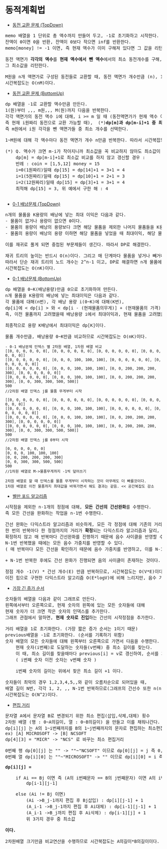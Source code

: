 # 동적계획법
- [동전 교환 문제 (TopDown)](동전%20교환%20문제.py)

<pre>memo 배열을 1 단위로 총 액수까지 만들어 두고, -1로 초기화하고 시작한다.
잔액이 0이면 0을 반환, 잔액이 0보다 작으면 inf를 반환한다.
memo[money] != -1 이면, 즉 현재 액수가 이미 구해져 있다면 그 값을 리턴한다.

동전 액면가 <b>각각의 액수</b>를 <b>현재 액수에서 뺀 액수</b>에서의 최소 동전개수를 구해, 그 중 최소값을 찾아 저장한다.
그 최소값을 리턴한다.

M원을 n개 액면가로 구성된 동전들로 교환할 때, 동전 액면가 개수만큼 (n), 1원부터 M원까지 고려하기 때문에
시간복잡도는 O(nM)이다.
</pre>


- [동전 교환 문제 (BottomUp)](동전%20교환%20문제%20BottomUp.py)

<pre>dp 배열을 -1로 교환할 액수만큼 만든다.
1(원)부터 ,,, m원,,, M(원)까지 다음을 반복한다.
각각 액면가의 동전 액수 i에 대해, i >= m 일 때 (동전액면가가 현재 액수 이상일 때, 
즉 현재 i원짜리 동전으로 교환 가능할 때),  (*)<b>dp[m]과 dp[m-i]+1 중 최소값을 선택</b>한다.
즉 m원에서 i원 각각을 뺀 액면가들 중 최소 개수를 선택한다.

1~M원에 대해 각 액수마다 동전 액면가 개수 n만큼 반복한다. 따라서 시간복잡도는 O(nM)이다.

(*) Q. 액수가 크면 m-i가 작아지니까 최소값을 꼭 비교하지 않아도 최소값이 되는 것 아닌가?
    dp[m] = dp[m-i]+1로 최소값 비교를 하지 않고 갱신할 경우 :
    반례 : coin = [1,5,12] money = 15
    i=0(1원짜리)일때 dp[15] = dp[14]+1 = 3+1 = 4
    i=1(5원짜리)일때 dp[15] = dp[10]+1 = 2+1 = 3
    i=2(12원짜리)일때 dp[15] = dp[3]+1 = 3+1 = 4
    최적해 dp[15] = 3, 위 예에서 구한 해 : 4
    
</pre>


- [0-1 배낭문제 (TopDown)](01배낭문제%20TopDown.py)

<pre>n개의 물품을 K용량의 배낭에 넣는 최대 이익은 다음과 같다.
- 물품이 없거나 용량이 없으면 0이다.
- 물품의 용량이 배낭의 용량보다 크면 해당 물품을 제외한 나머지 물품들을 K용량에 넣는 최대이익이다.
- 물품의 용량이 배낭의 용량 이하면 해당 물품을 넣었을 때 최대이익, 해당 물품을 뺐을 때 최대이익 중 최대값이다.

이를 재귀로 풀게 되면 중첩된 부문제들이 생긴다. 따라서 DP로 해결한다.

재귀 트리의 높이는 반드시 O(n)이다. 그리고 매 단계마다 물품을 넣거나 빼거나 즉 2가지 노드가 생긴다.
따라서 단순 재귀 트리의 노드 개수는 2^n-1 이고, DP로 해결하면 n개 물품에 대해 1~K용량에 대해 고려하기 때문에
시간복잡도는 O(nK)이다.
</pre>

- [0-1 배낭문제 (BottomUp)](01배낭문제%20BottomUp.py)

<pre>dp 배열을 0~K(배낭용량)만큼 0으로 초기화하여 만든다.
n개 물품을 K용량의 배낭에 넣는 최대이익은 다음과 같다.
각 물품에 대해(n번), 각 배낭 용량 i(0~K)에 대해(K번),
dp[i]에 < dp[i] > 와 < dp[i - (현재물품의무게)] + (현재물품의 가격) > 중 최대값을 할당한다.
즉, 이전 물품까지 고려했을때 배낭용량 i에서 최대이익과, 현재 물품을 고려했을 때 최대이익을 비교한다.

최종적으로 용량 K배낭에서 최대이익은 dp[K]이다.

물품 개수만큼, 배낭용량 0~K만큼 비교하므로 시간복잡도는 O(nK)이다.
</pre>

    - 0-1 배낭문제 인덱스 별 2차원 배열, 1차원 배열 비교
    [[0, 0, 0, 0, 0, 0], [0, 0, 0, 0, 0, 0], [0, 0, 0, 0, 0, 0], [0, 0, 0, 0, 0, 0]]
    [[0, 0, 0, 0, 0, 0], [0, 0, 0, 100, 100, 100], [0, 0, 0, 0, 0, 0], [0, 0, 0, 0, 0, 0]]
    [[0, 0, 0, 0, 0, 0], [0, 0, 0, 100, 100, 100], [0, 0, 200, 200, 200, 300], [0, 0, 0, 0, 0, 0]]
    [[0, 0, 0, 0, 0, 0], [0, 0, 0, 100, 100, 100], [0, 0, 200, 200, 200, 300], [0, 0, 300, 300, 500, 500]]
    500
    //2차원 배열 인덱스 j를 물품 무게부터 시작
    
    [[0, 0, 0, 0, 0, 0], [0, 0, 0, 0, 0, 0], [0, 0, 0, 0, 0, 0], [0, 0, 0, 0, 0, 0]]
    [[0, 0, 0, 0, 0, 0], [0, 0, 0, 100, 100, 100], [0, 0, 0, 0, 0, 0], [0, 0, 0, 0, 0, 0]]
    [[0, 0, 0, 0, 0, 0], [0, 0, 0, 100, 100, 100], [0, 0, 200, 200, 200, 300], [0, 0, 0, 0, 0, 0]]
    [[0, 0, 0, 0, 0, 0], [0, 0, 0, 100, 100, 100], [0, 0, 200, 200, 200, 300], [0, 0, 300, 300, 500, 500]]
    500
    //2차원 배열 인덱스 j를 0부터 시작
    
    [0, 0, 0, 0, 0, 0]
    [0, 0, 0, 100, 100, 100]
    [0, 0, 200, 200, 200, 300]
    [0, 0, 300, 300, 500, 500]
    500
    //1차원 배열로 M->물품무게까지 -1씩 덮어쓰기

    2차원 배열로 할 때 인덱스를 물품 무게부터 시작하는 것이 아무래도 더 빠를것이다.
    1차원 배열로 이전 물품까지 최대값을 바꿔가면서 해도 결과는 같음. << 공간복잡도 감소

- [벨만 포드 알고리즘](벨만%20포드%20알고리즘.py)

<pre>시작점을 제외한 n-1개의 정점에 대해, <b>모든 간선의 간선완화</b>를 수행한다.
즉 모든 간선을 완화하는 작업을 n-1번 수행한다.

간선 완화는 다익스트라 알고리즘과 비슷하게, 모든 각 정점에 대해 기존의 거리와 정점을 거친 경로를 비교한다.
한 번의 반복마다 한 정점까지의 거리가 <b>확정</b>되는 다익스트라 알고리즘과 달리,
확정하지 않고 매 반복마다 간선완화를 진행하기 때문에 음수 사이클을 반영할 수 있고,
N-1번 반복했을 때에는 모든 음수 가중치를 반영할 수 있다.
( 매 반복마다 모든 간선을 확인하기 때문에 음수 가중치를 반영하고, 이를 N-1번 반복하기 때문)

+ N-1번 반복한 후에도 간선 완화가 진행되면 음의 사이클이 존재하는 것이다.

정점 개수 -1(V) * 간선 개수(E) 만큼 반복하므로, 시간복잡도는 O(V*E)이다.
이진 힙으로 구현한 다익스트라 알고리즘 O(E*logV)에 비해 느리지만, 음수 가중치를 처리할 수 있다.
</pre>

- [가장 긴 증가 순서](가장%20긴%20증가%20순서.py)

<pre>숫자들의 배열을 다음과 같이 그래프로 만든다.
왼쪽에서부터 오른쪽으로, 현재 숫자의 왼쪽에 있는 모든 숫자들에 대해
현재 숫자가 더 크면 작은 숫자의 인덱스를 추가한다.
그래프 관점에서 말하면, <b>현재 숫자로 진입</b>하는 간선의 시작정점을 추가한다.

거리 배열을 1로 초기화한다. (가장 짧은 증가 순서는 1이기 때문)
previous배열을 -1로 초기화한다. (순서를 기록하기 위함)
숫자 배열의 모든 숫자들에 대해 왼쪽부터 오른쪽으로 가면서 다음을 수행한다.
    현재 숫자(i번째)로 도달하는 숫자들(v번째) 중 최소 길이를 찾는다.
    이 때, 최소 길이를 찾을때마다 previous[i] = v로 갱신하여, 순서를 기록한다.
    ( i번째 숫자 이전 숫자는 v번째 숫자 )

    i번째 숫자의 길이는 위에서 찾은 최소 길이 +1 이다.

숫자들이 최악의 경우 1,2,3,4,5,,와 같이 오름차순으로 되어있을 때,
배열 길이 N번, 각각 1, 2, ,, N-1번 반복하므로(그래프의 간선수 또한 n(n-1)/2),
시간복잡도는 O(N^2)이다.
</pre>

- [편집 거리](편집거리%20알고리즘.py)

<pre>문자열 A에서 문자열 B로 변경되기 위한 최소 편집(삽입,삭제,대체) 횟수
2차원 배열 (행 : 0~A의길이, 열 : 0~B의길이) 을 만들고 이를 채워나간다.
dp[i][j] 는 A의 1~i번째까지를 B의 1~j번째까지의 문자로 편집하는 최소편집거리이다.
ex) [A] MICROSOFT -> [B] NCSOFT
dp[4][3] = "MICR" -> "NCS" 로 바꾸는 최소 편집거리

0번째 행 dp[0][j] 는 "" -> ""~"NCSOFT" 이므로 dp[0][j] = j 즉 0,1,,,len(B)이다.
0번째 열 dp[i][0] 는 ""~"MICROSOFT" -> "" 이므로 dp[i][0] = i 즉 0,1,,,len(A)이다.

<strong>dp[i][j] =</strong> 
    
    if Ai == Bj 이면 즉 (A의 i번째문자 == B의 j번째문자) 이면 A의 i번째문자를 B의 j번째문자로 <b>변경할 필요가 없다.</b>
        dp[i-1][j-1]
    
    else (Ai != Bj 이면)
        (Ai ->B_j-1까지 편집 후 Bj삽입) : dp[i][j-1] + 1
        (A_i-1 ->B_j-1까지 편집 후 Ai대체) : dp[i-1][j-1] + 1
        (A_i-1 ->B_j까지 편집 후 Ai삭제) : dp[i-1][j] + 1
        위 3가지 경우 중 최소값

<b>이다.</b>

2차원배열 크기만큼 비교연산을 수행하므로 시간복잡도는 A의길이*B의길이이다. O(NM)
</pre>
